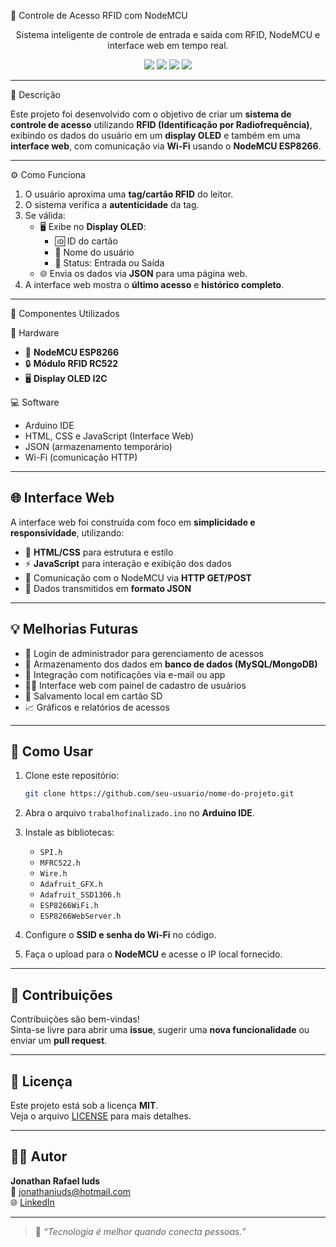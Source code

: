 
🔐 Controle de Acesso RFID com NodeMCU

<p align="center">
  Sistema inteligente de controle de entrada e saída com RFID, NodeMCU e interface web em tempo real.
</p>

<p align="center">
  <img src="https://img.shields.io/badge/Status-Concluído-green" />
  <img src="https://img.shields.io/badge/Hardware-NodeMCU-blue" />
  <img src="https://img.shields.io/badge/Leitor-RFID_RC522-orange" />
  <img src="https://img.shields.io/badge/Web-HTML/CSS/JS-yellow" />
</p>

---

📌 Descrição

Este projeto foi desenvolvido com o objetivo de criar um **sistema de controle de acesso** utilizando **RFID (Identificação por Radiofrequência)**, exibindo os dados do usuário em um **display OLED** e também em uma **interface web**, com comunicação via **Wi-Fi** usando o **NodeMCU ESP8266**.

---

⚙️ Como Funciona

1. O usuário aproxima uma **tag/cartão RFID** do leitor.
2. O sistema verifica a **autenticidade** da tag.
3. Se válida:
   - 🖥️ Exibe no **Display OLED**:
     - 🆔 ID do cartão
     - 👤 Nome do usuário
     - 🔄 Status: Entrada ou Saída
   - 🌐 Envia os dados via **JSON** para uma página web.
4. A interface web mostra o **último acesso** e **histórico completo**.

---

🧰 Componentes Utilizados

🔧 Hardware
- 📡 **NodeMCU ESP8266**
- 🔒 **Módulo RFID RC522**
- 🖥️ **Display OLED I2C**

💻 Software
- Arduino IDE
- HTML, CSS e JavaScript (Interface Web)
- JSON (armazenamento temporário)
- Wi-Fi (comunicação HTTP)

---

## 🌐 Interface Web

A interface web foi construída com foco em **simplicidade e responsividade**, utilizando:

- 🧱 **HTML/CSS** para estrutura e estilo
- ⚡ **JavaScript** para interação e exibição dos dados
- 🔁 Comunicação com o NodeMCU via **HTTP GET/POST**
- 🧩 Dados transmitidos em **formato JSON**

---

## 💡 Melhorias Futuras

- 🔐 Login de administrador para gerenciamento de acessos
- 📁 Armazenamento dos dados em **banco de dados (MySQL/MongoDB)**
- 📲 Integração com notificações via e-mail ou app
- 🧑‍💼 Interface web com painel de cadastro de usuários
- 💾 Salvamento local em cartão SD
- 📈 Gráficos e relatórios de acessos

---

## 🚀 Como Usar

1. Clone este repositório:
   ```bash
   git clone https://github.com/seu-usuario/nome-do-projeto.git
   ```

2. Abra o arquivo `trabalhofinalizado.ino` no **Arduino IDE**.

3. Instale as bibliotecas:
   - `SPI.h`
   - `MFRC522.h`
   - `Wire.h`
   - `Adafruit_GFX.h`
   - `Adafruit_SSD1306.h`
   - `ESP8266WiFi.h`
   - `ESP8266WebServer.h`

4. Configure o **SSID e senha do Wi-Fi** no código.

5. Faça o upload para o **NodeMCU** e acesse o IP local fornecido.

---

## 🤝 Contribuições

Contribuições são bem-vindas!  
Sinta-se livre para abrir uma **issue**, sugerir uma **nova funcionalidade** ou enviar um **pull request**.

---

## 📜 Licença

Este projeto está sob a licença **MIT**.  
Veja o arquivo [LICENSE](LICENSE) para mais detalhes.

---

## 👨‍💻 Autor

**Jonathan Rafael Iuds**  
📧 jonathaniuds@hotmail.com  
🌐 [LinkedIn](https://www.linkedin.com/in/jonathan-nogarolli)

---

> 💬 *“Tecnologia é melhor quando conecta pessoas.”*
